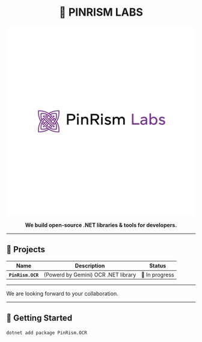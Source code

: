 <div align="center">

# 🚀 PINRISM LABS

<img src="https://github.com/PINRISM-Labs/.github/blob/main/profile/unnamed.png" width="600" alt="Pinrism Labs Banner" />

**We build open-source .NET libraries & tools for developers.**

</div>

---

## 🔧 Projects

| Name | Description | Status |
|------|-------------|--------|
| **`PinRism.OCR`** |(Powerd by Gemini) OCR .NET library | 🚧 In progress |


---



We are looking forward to your collaboration.

---

## 🚀 Getting Started

```bash
dotnet add package PinRism.OCR
